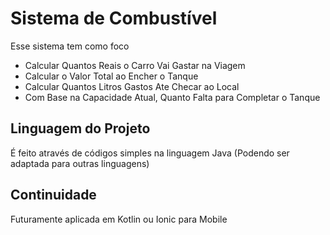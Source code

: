 # Sistema de Combustível
  Esse sistema tem como foco
  - Calcular Quantos Reais o Carro Vai Gastar na Viagem
  - Calcular o Valor Total ao Encher o Tanque
  - Calcular Quantos Litros Gastos Ate Checar ao Local
  - Com Base na Capacidade Atual, Quanto Falta para Completar o Tanque

## Linguagem do Projeto
É feito através de códigos simples na linguagem Java (Podendo ser adaptada para outras linguagens)

## Continuidade
Futuramente aplicada em Kotlin ou Ionic para Mobile

